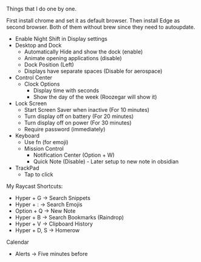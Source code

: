 Things that I do one by one. 

First install chrome and set it as default browser. Then install Edge as second browser. Both of them without brew since they need to autoupdate. 

- Enable Night Shift in Display settings
- Desktop and Dock
    - Automatically Hide and show the dock (enable)
    - Animate opening applications (disable)
    - Dock Position (Left)
    - Displays have separate spaces (Disable for aerospace)
- Control Center
    - Clock Options
        - Display time with seconds
        - Show the day of the week (Roozegar will show it)
- Lock Screen
    - Start Screen Saver when inactive (For 10 minutes)
    - Turn display off on battery (For 20 minutes)
    - Turn display off on power (For 30 minutes)
    - Require password (immediately)
- Keyboard
    - Use fn (for emoji)
    - Mission Control
        - Notification Center (Option + W)
        - Quick Note (Disable) - Later setup to new note in obsidian
- TrackPad
    - Tap to click


My Raycast Shortcuts:
- Hyper + G -> Search Snippets
- Hyper + : -> Search Emojis
- Option + Q -> New Note
- Hyper + B -> Search Bookmarks (Raindrop)
- Hyper + V -> Clipboard History
- Hyper + D, S -> Homerow



Calendar
- Alerts -> Five minutes before 